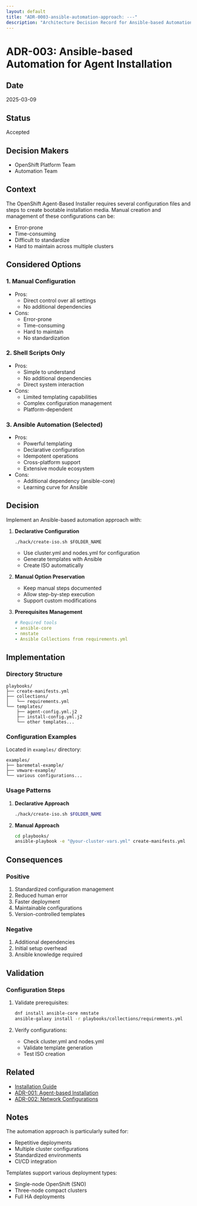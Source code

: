 ```yaml
---
layout: default
title: "ADR-0003-ansible-automation-approach: ---"
description: "Architecture Decision Record for Ansible-based Automation for Agent Installation"
---
```


# ADR-003: Ansible-based Automation for Agent Installation

## Date
2025-03-09

## Status
Accepted

## Decision Makers
- OpenShift Platform Team
- Automation Team

## Context
The OpenShift Agent-Based Installer requires several configuration files and steps to create bootable installation media. Manual creation and management of these configurations can be:
- Error-prone
- Time-consuming
- Difficult to standardize
- Hard to maintain across multiple clusters

## Considered Options

### 1. Manual Configuration
- Pros:
  - Direct control over all settings
  - No additional dependencies
- Cons:
  - Error-prone
  - Time-consuming
  - Hard to maintain
  - No standardization

### 2. Shell Scripts Only
- Pros:
  - Simple to understand
  - No additional dependencies
  - Direct system interaction
- Cons:
  - Limited templating capabilities
  - Complex configuration management
  - Platform-dependent

### 3. Ansible Automation (Selected)
- Pros:
  - Powerful templating
  - Declarative configuration
  - Idempotent operations
  - Cross-platform support
  - Extensive module ecosystem
- Cons:
  - Additional dependency (ansible-core)
  - Learning curve for Ansible

## Decision
Implement an Ansible-based automation approach with:

1. **Declarative Configuration**
   ```
   ./hack/create-iso.sh $FOLDER_NAME
   ```
   - Use cluster.yml and nodes.yml for configuration
   - Generate templates with Ansible
   - Create ISO automatically

2. **Manual Option Preservation**
   - Keep manual steps documented
   - Allow step-by-step execution
   - Support custom modifications

3. **Prerequisites Management**
   ```yaml
   # Required tools
   - ansible-core
   - nmstate
   - Ansible Collections from requirements.yml
   ```

## Implementation

### Directory Structure
```
playbooks/
├── create-manifests.yml
├── collections/
│   └── requirements.yml
└── templates/
    ├── agent-config.yml.j2
    ├── install-config.yml.j2
    └── other templates...
```

### Configuration Examples
Located in `examples/` directory:
```
examples/
├── baremetal-example/
├── vmware-example/
└── various configurations...
```

### Usage Patterns

1. **Declarative Approach**
   ```bash
   ./hack/create-iso.sh $FOLDER_NAME
   ```

2. **Manual Approach**
   ```bash
   cd playbooks/
   ansible-playbook -e "@your-cluster-vars.yml" create-manifests.yml
   ```

## Consequences

### Positive
1. Standardized configuration management
2. Reduced human error
3. Faster deployment
4. Maintainable configurations
5. Version-controlled templates

### Negative
1. Additional dependencies
2. Initial setup overhead
3. Ansible knowledge required

## Validation

### Configuration Steps
1. Validate prerequisites:
   ```bash
   dnf install ansible-core nmstate
   ansible-galaxy install -r playbooks/collections/requirements.yml
   ```

2. Verify configurations:
   - Check cluster.yml and nodes.yml
   - Validate template generation
   - Test ISO creation

## Related
- [Installation Guide](../installation-guide)
- [ADR-001: Agent-based Installation](0001-agent-based-installation-approach)
- [ADR-002: Network Configurations](0002-advanced-networking-configurations)

## Notes
The automation approach is particularly suited for:
- Repetitive deployments
- Multiple cluster configurations
- Standardized environments
- CI/CD integration

Templates support various deployment types:
- Single-node OpenShift (SNO)
- Three-node compact clusters
- Full HA deployments
